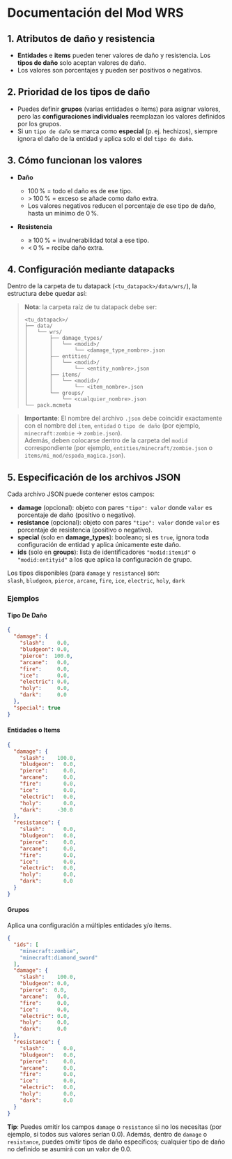 # Documentación del Mod WRS

## 1. Atributos de daño y resistencia
- **Entidades** e **items** pueden tener valores de daño y resistencia. Los **tipos de daño** solo aceptan valores de daño.
- Los valores son porcentajes y pueden ser positivos o negativos.

## 2. Prioridad de los tipos de daño
- Puedes definir **grupos** (varias entidades o ítems) para asignar valores, pero las **configuraciones individuales** reemplazan los valores definidos por los grupos.
- Si un `tipo de daño` se marca como **especial** (p. ej. hechizos), siempre ignora el daño de la entidad y aplica solo el del `tipo de daño`.

## 3. Cómo funcionan los valores
- **Daño**
    - 100 % = todo el daño es de ese tipo.
    - \> 100 % = exceso se añade como daño extra.
    - Los valores negativos reducen el porcentaje de ese tipo de daño, hasta un mínimo de 0 %.

- **Resistencia**
    - ≥ 100 % = invulnerabilidad total a ese tipo.
    - < 0 % = recibe daño extra.

## 4. Configuración mediante datapacks

Dentro de la carpeta de tu datapack (`<tu_datapack>/data/wrs/`), la estructura debe quedar así:


> **Nota**: la carpeta raíz de tu datapack debe ser:
> ```  
> <tu_datapack>/  
> ├── data/  
> │   └── wrs/  
> │       ├── damage_types/  
> │       │   └── <modid>/  
> │       │       └── <damage_type_nombre>.json  
> │       ├── entities/  
> │       │   └── <modid>/  
> │       │       └── <entity_nombre>.json  
> │       ├── items/  
> │       │   └── <modid>/  
> │       │       └── <item_nombre>.json  
> │       └── groups/  
> │           └── <cualquier_nombre>.json  
> └── pack.mcmeta  
> ```  

> **Importante**: El nombre del archivo `.json` debe coincidir exactamente con el nombre del `ítem`, `entidad` o `tipo de daño` (por ejemplo, `minecraft:zombie` → `zombie.json`).  
> Además, deben colocarse dentro de la carpeta del `modid` correspondiente (por ejemplo, `entities/minecraft/zombie.json` o `items/mi_mod/espada_magica.json`).

## 5. Especificación de los archivos JSON

Cada archivo JSON puede contener estos campos:
- **damage** (opcional): objeto con pares `"tipo": valor` donde `valor` es porcentaje de daño (positivo o negativo).
- **resistance** (opcional): objeto con pares `"tipo": valor` donde `valor` es porcentaje de resistencia (positivo o negativo).
- **special** (solo en **damage_types**): booleano; si es `true`, ignora toda configuración de entidad y aplica únicamente este daño.
- **ids** (solo en **groups**): lista de identificadores `"modid:itemid"` o `"modid:entityid"` a los que aplica la configuración de grupo.

Los tipos disponibles (para `damage` y `resistance`) son:  
`slash`, `bludgeon`, `pierce`, `arcane`, `fire`, `ice`, `electric`, `holy`, `dark`

### Ejemplos

#### Tipo De Daño
```json
{
  "damage": {
    "slash":    0.0,
    "bludgeon": 0.0,
    "pierce":  100.0,
    "arcane":   0.0,
    "fire":     0.0,
    "ice":      0.0,
    "electric": 0.0,
    "holy":     0.0,
    "dark":     0.0
  },
  "special": true
}
```
#### Entidades o Items

```json
{
  "damage": {
    "slash":    100.0,
    "bludgeon":   0.0,
    "pierce":     0.0,
    "arcane":     0.0,
    "fire":       0.0,
    "ice":        0.0,
    "electric":   0.0,
    "holy":       0.0,
    "dark":     -30.0
  },
  "resistance": {
    "slash":      0.0,
    "bludgeon":   0.0,
    "pierce":     0.0,
    "arcane":     0.0,
    "fire":       0.0,
    "ice":        0.0,
    "electric":   0.0,
    "holy":       0.0,
    "dark":       0.0
  }
}
```
#### Grupos
Aplica una configuración a múltiples entidades y/o ítems.

```json
{
  "ids": [
    "minecraft:zombie",
    "minecraft:diamond_sword"
  ],
  "damage": {
    "slash":    100.0,
    "bludgeon": 0.0,
    "pierce":  0.0,
    "arcane":   0.0,
    "fire":     0.0,
    "ice":      0.0,
    "electric": 0.0,
    "holy":     0.0,
    "dark":     0.0
  },
  "resistance": {
    "slash":      0.0,
    "bludgeon":   0.0,
    "pierce":     0.0,
    "arcane":     0.0,
    "fire":       0.0,
    "ice":        0.0,
    "electric":   0.0,
    "holy":       0.0,
    "dark":       0.0
  }
}
```
**Tip**: Puedes omitir los campos `damage` o `resistance` si no los necesitas (por ejemplo, si todos sus valores serían 0.0).
Además, dentro de `damage` o `resistance`, puedes omitir tipos de daño específicos; cualquier tipo de daño no definido se asumirá con un valor de 0.0.
